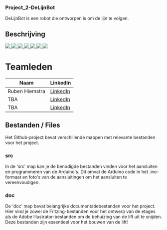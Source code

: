 ### Project_2-DeLijnBot
DeLijnBot is een robot die ontworpen is om de lijn te volgen.

## Beschrijving



<a href="https://youtu.be/BznmDHU5yvs" target="_blank"  rel="noopener">
    <img src="https://img.youtube.com/vi/BznmDHU5yvs/0.jpg" width="%80" height="%80" />
</a>

<a href="https://youtu.be/Ej8mXtT4cG0" target="_blank"  rel="noopener">
    <img src="https://img.youtube.com/vi/Ej8mXtT4cG0/0.jpg"  width="%50" height="%80"  />
</a>

<a href="https://youtu.be/Uaxrk5mjLa8" target="_blank"  rel="noopener">
    <img src="https://img.youtube.com/vi/Uaxrk5mjLa8/0.jpg" width="%50" height="%80" />
</a>

<a href="https://youtu.be/cJyPMj_DOuQ" target="_blank"  rel="noopener">
    <img src="https://img.youtube.com/vi/cJyPMj_DOuQ/0.jpg" width="%50" height="%80" />
</a>

<a href="https://youtu.be/XDOsBRTs4BM" target="_blank"  rel="noopener">
    <img src="https://img.youtube.com/vi/XDOsBRTs4BM/0.jpg" width="%50" height="%80" />
</a>

<a href="https://youtu.be/Xfa8w5xWnzU" target="_blank"  rel="noopener">
    <img src="https://img.youtube.com/vi/Xfa8w5xWnzU/0.jpg" width="%50" height="%80" />
</a>

<a href="https://youtu.be/IA4uQrtUIa8" target="_blank"  rel="noopener">
    <img src="https://img.youtube.com/vi/IA4uQrtUIa8/0.jpg" width="%50" height="%80" />
</a>




# Teamleden

|      Naam             |    LinkedIn          |
|--------------------   |----------------------|
| Ruben Hiemstra        | [LinkedIn](https://www.linkedin.com/in/ruben-hiemstra-84b9b6127/)      |
| TBA                   | [LinkedIn](url)      |
| TBA                   | [LinkedIn](url)      |





## Bestanden / Files 
Het Github-project bevat verschillende mappen met relevante bestanden voor het project.

### src

In de 'src' map kan je de benodigde bestanden vinden voor het aansluiten en programmeren van de Arduino's. Dit omvat de Arduino code in het .ino-formaat en foto's van de aansluitingen om het aansluiten te vereenvoudigen.

### doc 

De 'doc' map bevat belangrijke documentatiebestanden voor het project. Hier vind je zowel de Fritzing-bestanden voor het ontwerp van de etages als de Adobe Illustrator-bestanden om de behuizing van de lift uit te snijden. Deze bestanden zijn essentieel voor het bouwen van de lift!







